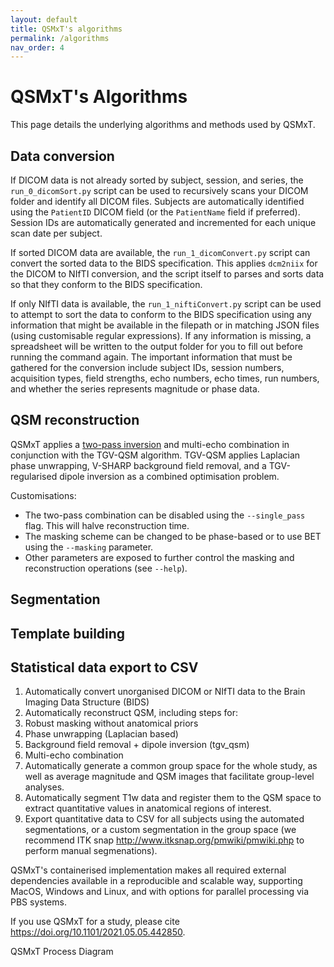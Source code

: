 ```yaml
---
layout: default
title: QSMxT's algorithms
permalink: /algorithms
nav_order: 4
---
```


<head>
  <link rel="stylesheet" href="https://maxcdn.bootstrapcdn.com/bootstrap/3.4.1/css/bootstrap.min.css">
  <script src="https://ajax.googleapis.com/ajax/libs/jquery/3.6.0/jquery.min.js"></script>
  <script src="https://maxcdn.bootstrapcdn.com/bootstrap/3.4.1/js/bootstrap.min.js"></script>
</head>

# QSMxT's Algorithms

This page details the underlying algorithms and methods used by QSMxT. 

## Data conversion

If DICOM data is not already sorted by subject, session, and series, the `run_0_dicomSort.py` script can be used to recursively scans your DICOM folder and identify all DICOM files. Subjects are automatically identified using the `PatientID` DICOM field (or the `PatientName` field if preferred). Session IDs are automatically generated and incremented for each unique scan date per subject. 

If sorted DICOM data are available, the `run_1_dicomConvert.py` script can convert the sorted data to the BIDS specification. This applies `dcm2niix` for the DICOM to NIfTI conversion, and the script itself to parses and sorts data so that they conform to the BIDS specification.

If only NIfTI data is available, the `run_1_niftiConvert.py` script can be used to attempt to sort the data to conform to the BIDS specification using any information that might be available in the filepath or in matching JSON files (using customisable regular expressions). If any information is missing, a spreadsheet will be written to the output folder for you to fill out before running the command again. The important information that must be gathered for the conversion include subject IDs, session numbers, acquisition types, field strengths, echo numbers, echo times, run numbers, and whether the series represents magnitude or phase data.

## QSM reconstruction

QSMxT applies a <a href="https://doi.org/10.1002/mrm.29048" data-placement="top" data-toggle="popover" data-trigger="hover focus" data-content="See Stewart et al. 'QSMxT: Robust Masking and artifact reduction for quantitative susceptibility mapping'. Click to navigate.</a>">two-pass inversion</a> and multi-echo combination in conjunction with the TGV-QSM algorithm. TGV-QSM applies Laplacian phase unwrapping, V-SHARP background field removal, and a TGV-regularised dipole inversion as a combined optimisation problem.

Customisations:

 - The two-pass combination can be disabled using the `--single_pass` flag. This will halve reconstruction time.
 - The masking scheme can be changed to be phase-based or to use BET using the `--masking` parameter.
 - Other parameters are exposed to further control the masking and reconstruction operations (see `--help`).

## Segmentation

## Template building

## Statistical data export to CSV

1. Automatically convert unorganised DICOM or NIfTI data to the Brain Imaging Data Structure (BIDS)
2. Automatically reconstruct QSM, including steps for:
  1. Robust masking without anatomical priors
  2. Phase unwrapping (Laplacian based)
  3. Background field removal + dipole inversion (tgv_qsm)
  4. Multi-echo combination
3. Automatically generate a common group space for the whole study, as well as average magnitude and QSM images that facilitate group-level analyses.
4. Automatically segment T1w data and register them to the QSM space to extract quantitative values in anatomical regions of interest.
5. Export quantitative data to CSV for all subjects using the automated segmentations, or a custom segmentation in the group space (we recommend ITK snap http://www.itksnap.org/pmwiki/pmwiki.php to perform manual segmenations).

QSMxT's containerised implementation makes all required external dependencies available in a reproducible and scalable way, supporting MacOS, Windows and Linux, and with options for parallel processing via PBS systems.

If you use QSMxT for a study, please cite https://doi.org/10.1101/2021.05.05.442850.

QSMxT Process Diagram

<script>
$(document).ready(function(){
    $('[data-toggle="popover"]').popover();   
});
$("[data-toggle=popover]")
.popover({html:true})
</script>

